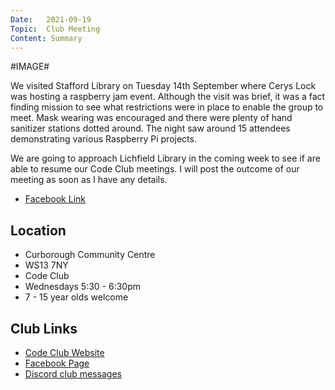 ```yaml
---
Date:   2021-09-19
Topic:  Club Meeting
Content: Summary
---
```

#IMAGE#

We visited Stafford Library on Tuesday 14th September where Cerys Lock was hosting a raspberry jam event.
Although the visit was brief, it was a fact finding mission to see what restrictions were in place to enable
the group to meet. Mask wearing was encouraged and there were plenty of hand sanitizer stations dotted around.
The night saw around 15 attendees demonstrating various Raspberry Pi projects.

We are going to approach Lichfield Library in the coming week to see if are able to resume our Code Club meetings.
I will post the outcome of our meeting as soon as I have any details.

* [Facebook Link](https://www.facebook.com/1481985248595237/posts/4110035529123516/)

## Location

* Curborough Community Centre
* WS13 7NY
* Code Club
* Wednesdays 5:30 - 6:30pm
* 7 - 15 year olds welcome

## Club Links

* [Code Club Website](https://lichfield-code-club.github.io/)
* [Facebook Page](https://www.facebook.com/LichfieldCoders)
* [Discord club messages](https://discord.gg/szz6xGK)
